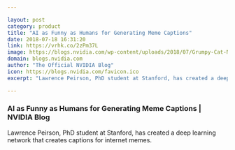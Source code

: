 ```yaml
---

layout: post
category: product
title: "AI as Funny as Humans for Generating Meme Captions"
date: 2018-07-18 16:31:20
link: https://vrhk.co/2zPm37L
image: https://blogs.nvidia.com/wp-content/uploads/2018/07/Grumpy-Cat-Not-Amused.jpg
domain: blogs.nvidia.com
author: "The Official NVIDIA Blog"
icon: https://blogs.nvidia.com/favicon.ico
excerpt: "Lawrence Peirson, PhD student at Stanford, has created a deep learning network that creates captions for internet memes."

---
```


### AI as Funny as Humans for Generating Meme Captions | NVIDIA Blog

Lawrence Peirson, PhD student at Stanford, has created a deep learning network that creates captions for internet memes.
